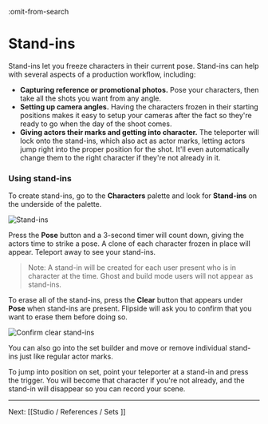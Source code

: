 :omit-from-search

# Stand-ins

Stand-ins let you freeze characters in their current pose. Stand-ins can help with several aspects of a production workflow, including:

* **Capturing reference or promotional photos.** Pose your characters, then take all the shots you want from any angle.
* **Setting up camera angles.** Having the characters frozen in their starting positions makes it easy to setup your cameras after the fact so they're ready to go when the day of the shoot comes.
* **Giving actors their marks and getting into character.** The teleporter will lock onto the stand-ins, which also act as actor marks, letting actors jump right into the proper position for the shot. It'll even automatically change them to the right character if they're not already in it.

### Using stand-ins

To create stand-ins, go to the **Characters** palette and look for **Stand-ins** on the underside of the palette.

![Stand-ins](https://www.flipsidexr.com/files/docs/screenshots/stand-ins-pose.jpg)

Press the **Pose** button and a 3-second timer will count down, giving the actors time to strike a pose. A clone of each character frozen in place will appear. Teleport away to see your stand-ins.

> Note: A stand-in will be created for each user present who is in character at the time. Ghost and build mode users will not appear as stand-ins.

To erase all of the stand-ins, press the **Clear** button that appears under **Pose** when stand-ins are present. Flipside will ask you to confirm that you want to erase them before doing so.

![Confirm clear stand-ins](https://www.flipsidexr.com/files/docs/screenshots/stand-ins-clear-confirm.jpg)

You can also go into the set builder and move or remove individual stand-ins just like regular actor marks.

To jump into position on set, point your teleporter at a stand-in and press the trigger. You will become that character if you're not already, and the stand-in will disappear so you can record your scene.

---

Next: [[Studio / References / Sets ]]
